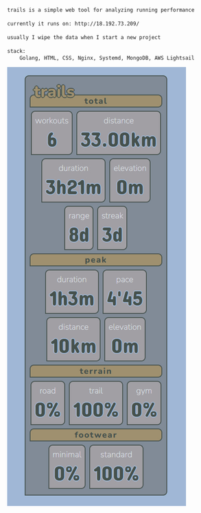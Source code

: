 ```
trails is a simple web tool for analyzing running performance

currently it runs on: http://18.192.73.209/

usually I wipe the data when I start a new project

stack:
    Golang, HTML, CSS, Nginx, Systemd, MongoDB, AWS Lightsail
```

![alt text](image/trails_demo.jpeg?raw=true)
